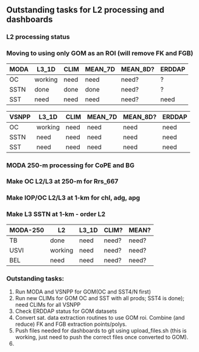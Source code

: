 ## Outstanding tasks for L2 processing and dashboards

### L2 processing status
### Moving to using only GOM as an ROI (will remove FK and FGB)


| MODA      |   L3_1D   |  CLIM   |  MEAN_7D |  MEAN_8D? |  ERDDAP | 
| --------- | --------- | ------- | -------- | --------- | ------- |
| OC        |  working  |  need   |   need   |   need?   |    ?    |
| SSTN      |   done    |  done   |   done   |   need?   |    ?    |
| SST       |   need    |  need   |   need   |   need?   |   need  |



| VSNPP     |   L3_1D   |  CLIM   |  MEAN_7D |  MEAN_8D? |  ERDDAP | 
| --------- | --------- | ------- | -------- | --------- | ------- |
| OC        |  working  |  need   |   need   |    need   |   need  |
| SSTN      |   need    |  need   |   need   |    need   |   need  |
| SST       |   need    |  need   |   need   |    need   |   need  |


### MODA 250-m processing for CoPE and BG 
### Make OC L2/L3 at 250-m for Rrs_667
### Make IOP/OC L2/L3 at 1-km for chl, adg, apg
### Make L3 SSTN at 1-km - order L2
| MODA-250  |     L2    |  L3_1D  |   CLIM?  |   MEAN?   |  
| --------- | --------- | ------- | -------- | --------- | 
| TB        |  done     |  need   |   need?  |   need?   |
| USVI      |  working  |  need   |   need?  |   need?   | 
| BEL       |  need     |  need   |   need?  |   need?   | 


### Outstanding tasks:
1. Run MODA and VSNPP for GOM(OC and SST4/N first)
2. Run new CLIMs for GOM OC and SST with all prods; SST4 is done); need CLIMs for all VSNPP
3. Check ERDDAP status for GOM datasets
4. Convert sat. data extraction routines to use GOM roi. Combine (and reduce) FK and FGB extraction points/polys.
5. Push files needed for dashboards to git using upload_files.sh (this is working, just need to push the correct files once converted to GOM).
6. 
